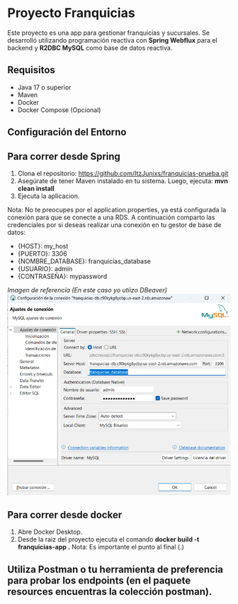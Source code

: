 # Proyecto Franquicias

Este proyecto es una app para gestionar franquicias y sucursales. Se desarrolló utilizando programación reactiva con **Spring Webflux** para el backend y **R2DBC MySQL** como base de datos reactiva.

## Requisitos

- Java 17 o superior
- Maven
- Docker
- Docker Compose (Opcional)

## Configuración del Entorno

## Para correr desde Spring
1. Clona el repositorio:
   https://github.com/ItzJunixs/franquicias-prueba.git
2. Asegúrate de tener Maven instalado en tu sistema. Luego, ejecuta:
   **mvn clean install**
3. Ejecuta la aplicacion.

Nota: No te preocupes por el application.properties, ya está configurada la conexión para que se conecte a una RDS.
A continuación comparto las credenciales por si deseas realizar una conexión en tu gestor de base de datos:
- {HOST}: my_host
- {PUERTO}: 3306
- {NOMBRE_DATABASE}: franquicias_database
- {USUARIO}: admin
- {CONTRASEÑA}: mypassword

*Imagen de referencia (En este caso yo utiizo DBeaver)*
![img_1.png](img_1.png)

## Para correr desde docker
1. Abre Docker Desktop.
2. Desde la raiz del proyecto ejecuta el comando **docker build -t franquicias-app .**
Nota: Es importante el punto al final (.)


## Utiliza Postman o tu herramienta de preferencia para probar los endpoints (en el paquete resources encuentras la colección postman).

 
   
